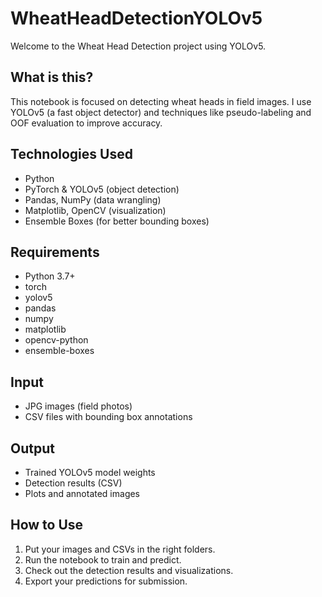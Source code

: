 

# WheatHeadDetectionYOLOv5

Welcome to the Wheat Head Detection project using YOLOv5.

## What is this?
This notebook is focused on detecting wheat heads in field images. I use YOLOv5 (a fast object detector) and techniques like pseudo-labeling and OOF evaluation to improve accuracy.

## Technologies Used
- Python
- PyTorch & YOLOv5 (object detection)
- Pandas, NumPy (data wrangling)
- Matplotlib, OpenCV (visualization)
- Ensemble Boxes (for better bounding boxes)

## Requirements
- Python 3.7+
- torch
- yolov5
- pandas
- numpy
- matplotlib
- opencv-python
- ensemble-boxes



## Input
- JPG images (field photos)
- CSV files with bounding box annotations

## Output
- Trained YOLOv5 model weights
- Detection results (CSV)
- Plots and annotated images

## How to Use
1. Put your images and CSVs in the right folders.
2. Run the notebook to train and predict.
3. Check out the detection results and visualizations.
4. Export your predictions for submission.


